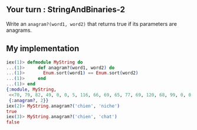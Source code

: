 ## Your turn : StringAndBinaries-2

Write an `anagram?(word1, word2)` that returns true if its parameters are anagrams.

## My implementation
```elixir
iex(1)> defmodule MyString do
...(1)>     def anagram?(word1, word2) do
...(1)>       Enum.sort(word1) == Enum.sort(word2)
...(1)>     end
...(1)> end
{:module, MyString,
 <<70, 79, 82, 49, 0, 0, 5, 116, 66, 69, 65, 77, 69, 120, 68, 99, 0, 0, 0, 170, 131, 104, 2, 100, 0, 14, 101, 108, 105, 120, 105, 114, 95, 100, 111, 99, 115, 95, 118, 49, 108, 0, 0, 0, 4, 104, 2, ...>>,
 {:anagram?, 2}}
iex(2)> MyString.anagram?('chien', 'niche')
true
iex(3)> MyString.anagram?('chien', 'chat') 
false

```
